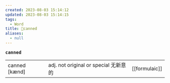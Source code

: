 ```yaml
---
created: 2023-08-03 15:14:12
updated: 2023-08-03 15:14:15
tags:
  - Word
title: 📖canned
aliases:
  - null
---
```


<pre><strong>canned</strong></pre>
|   |   |   |
|---|---|---|
|canned [kænd]|adj. not original or special ⽆新意的|[[formulaic]]|